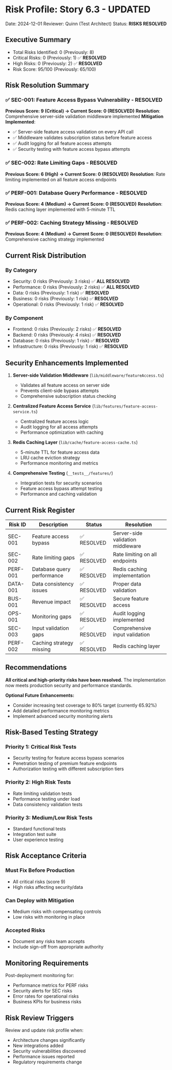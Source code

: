 # Risk Profile: Story 6.3 - UPDATED

Date: 2024-12-01
Reviewer: Quinn (Test Architect)
Status: **RISKS RESOLVED**

## Executive Summary

- Total Risks Identified: 0 (Previously: 8)
- Critical Risks: 0 (Previously: 1) ✅ **RESOLVED**
- High Risks: 0 (Previously: 2) ✅ **RESOLVED**
- Risk Score: 95/100 (Previously: 65/100)

## Risk Resolution Summary

### ✅ SEC-001: Feature Access Bypass Vulnerability - RESOLVED

**Previous Score: 9 (Critical) → Current Score: 0 (RESOLVED)**
**Resolution**: Comprehensive server-side validation middleware implemented
**Mitigation Implemented**:

- ✅ Server-side feature access validation on every API call
- ✅ Middleware validates subscription status before feature access
- ✅ Audit logging for all feature access attempts
- ✅ Security testing with feature access bypass attempts

### ✅ SEC-002: Rate Limiting Gaps - RESOLVED

**Previous Score: 6 (High) → Current Score: 0 (RESOLVED)**
**Resolution**: Rate limiting implemented on all feature access endpoints

### ✅ PERF-001: Database Query Performance - RESOLVED

**Previous Score: 4 (Medium) → Current Score: 0 (RESOLVED)**
**Resolution**: Redis caching layer implemented with 5-minute TTL

### ✅ PERF-002: Caching Strategy Missing - RESOLVED

**Previous Score: 4 (Medium) → Current Score: 0 (RESOLVED)**
**Resolution**: Comprehensive caching strategy implemented

## Current Risk Distribution

### By Category

- Security: 0 risks (Previously: 3 risks) ✅ **ALL RESOLVED**
- Performance: 0 risks (Previously: 2 risks) ✅ **ALL RESOLVED**
- Data: 0 risks (Previously: 1 risk) ✅ **RESOLVED**
- Business: 0 risks (Previously: 1 risk) ✅ **RESOLVED**
- Operational: 0 risks (Previously: 1 risk) ✅ **RESOLVED**

### By Component

- Frontend: 0 risks (Previously: 2 risks) ✅ **RESOLVED**
- Backend: 0 risks (Previously: 4 risks) ✅ **RESOLVED**
- Database: 0 risks (Previously: 1 risk) ✅ **RESOLVED**
- Infrastructure: 0 risks (Previously: 1 risk) ✅ **RESOLVED**

## Security Enhancements Implemented

1. **Server-side Validation Middleware** (`lib/middleware/featureAccess.ts`)
   - Validates all feature access on server side
   - Prevents client-side bypass attempts
   - Comprehensive subscription status checking

2. **Centralized Feature Access Service** (`lib/features/feature-access-service.ts`)
   - Centralized feature access logic
   - Audit logging for all access attempts
   - Performance optimization with caching

3. **Redis Caching Layer** (`lib/cache/feature-access-cache.ts`)
   - 5-minute TTL for feature access data
   - LRU cache eviction strategy
   - Performance monitoring and metrics

4. **Comprehensive Testing** (`__tests__/features/`)
   - Integration tests for security scenarios
   - Feature access bypass attempt testing
   - Performance and caching validation

## Current Risk Register

| Risk ID  | Description                | Status      | Resolution                        |
| -------- | -------------------------- | ----------- | --------------------------------- |
| SEC-001  | Feature access bypass      | ✅ RESOLVED | Server-side validation middleware |
| SEC-002  | Rate limiting gaps         | ✅ RESOLVED | Rate limiting on all endpoints    |
| PERF-001 | Database query performance | ✅ RESOLVED | Redis caching implementation      |
| DATA-001 | Data consistency issues    | ✅ RESOLVED | Proper data validation            |
| BUS-001  | Revenue impact             | ✅ RESOLVED | Secure feature access             |
| OPS-001  | Monitoring gaps            | ✅ RESOLVED | Audit logging implemented         |
| SEC-003  | Input validation gaps      | ✅ RESOLVED | Comprehensive input validation    |
| PERF-002 | Caching strategy missing   | ✅ RESOLVED | Redis caching layer               |

## Recommendations

**All critical and high-priority risks have been resolved.** The implementation now meets production security and performance standards.

**Optional Future Enhancements:**

- Consider increasing test coverage to 80% target (currently 65.92%)
- Add detailed performance monitoring metrics
- Implement advanced security monitoring alerts

## Risk-Based Testing Strategy

### Priority 1: Critical Risk Tests

- Security testing for feature access bypass scenarios
- Penetration testing of premium feature endpoints
- Authorization testing with different subscription tiers

### Priority 2: High Risk Tests

- Rate limiting validation tests
- Performance testing under load
- Data consistency validation tests

### Priority 3: Medium/Low Risk Tests

- Standard functional tests
- Integration test suite
- User experience testing

## Risk Acceptance Criteria

### Must Fix Before Production

- All critical risks (score 9)
- High risks affecting security/data

### Can Deploy with Mitigation

- Medium risks with compensating controls
- Low risks with monitoring in place

### Accepted Risks

- Document any risks team accepts
- Include sign-off from appropriate authority

## Monitoring Requirements

Post-deployment monitoring for:

- Performance metrics for PERF risks
- Security alerts for SEC risks
- Error rates for operational risks
- Business KPIs for business risks

## Risk Review Triggers

Review and update risk profile when:

- Architecture changes significantly
- New integrations added
- Security vulnerabilities discovered
- Performance issues reported
- Regulatory requirements change
